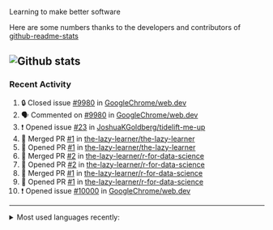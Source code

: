 Learning to make better software

Here are some numbers thanks to the developers and contributors of [github-readme-stats](https://github.com/anuraghazra/github-readme-stats/)

![Github stats](https://github-readme-stats.vercel.app/api?username=the-lazy-learner&theme=transparent)
-----------------------

### Recent Activity 

<!--START_SECTION:activity-->
1. 🔒 Closed issue [#9980](https://github.com/GoogleChrome/web.dev/issues/9980) in [GoogleChrome/web.dev](https://github.com/GoogleChrome/web.dev)
2. 🗣 Commented on [#9980](https://github.com/GoogleChrome/web.dev/issues/9980#issuecomment-1676060985) in [GoogleChrome/web.dev](https://github.com/GoogleChrome/web.dev)
3. ❗ Opened issue [#23](https://github.com/JoshuaKGoldberg/tidelift-me-up/issues/23) in [JoshuaKGoldberg/tidelift-me-up](https://github.com/JoshuaKGoldberg/tidelift-me-up)
4. 🎉 Merged PR [#1](https://github.com/the-lazy-learner/the-lazy-learner/pull/1) in [the-lazy-learner/the-lazy-learner](https://github.com/the-lazy-learner/the-lazy-learner)
5. 💪 Opened PR [#1](https://github.com/the-lazy-learner/the-lazy-learner/pull/1) in [the-lazy-learner/the-lazy-learner](https://github.com/the-lazy-learner/the-lazy-learner)
6. 🎉 Merged PR [#2](https://github.com/the-lazy-learner/r-for-data-science/pull/2) in [the-lazy-learner/r-for-data-science](https://github.com/the-lazy-learner/r-for-data-science)
7. 💪 Opened PR [#2](https://github.com/the-lazy-learner/r-for-data-science/pull/2) in [the-lazy-learner/r-for-data-science](https://github.com/the-lazy-learner/r-for-data-science)
8. 🎉 Merged PR [#1](https://github.com/the-lazy-learner/r-for-data-science/pull/1) in [the-lazy-learner/r-for-data-science](https://github.com/the-lazy-learner/r-for-data-science)
9. 💪 Opened PR [#1](https://github.com/the-lazy-learner/r-for-data-science/pull/1) in [the-lazy-learner/r-for-data-science](https://github.com/the-lazy-learner/r-for-data-science)
10. ❗ Opened issue [#10000](https://github.com/GoogleChrome/web.dev/issues/10000) in [GoogleChrome/web.dev](https://github.com/GoogleChrome/web.dev)
<!--END_SECTION:activity-->

-----------------------

<details>
  <summary>Most used languages recently:</summary>
  <img src="https://github-readme-stats.vercel.app/api/top-langs/?username=the-lazy-learner&langs_count=8&layout=compact&theme=transparent" alt="Most Used Languages">
</details>

